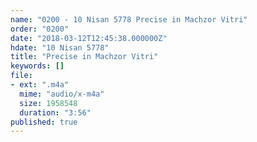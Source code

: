 ```yaml
---
name: "0200 - 10 Nisan 5778 Precise in Machzor Vitri"
order: "0200"
date: "2018-03-12T12:45:38.000000Z"
hdate: "10 Nisan 5778"
title: "Precise in Machzor Vitri"
keywords: []
file:
- ext: ".m4a"
  mime: "audio/x-m4a"
  size: 1958548
  duration: "3:56"
published: true
---
```


